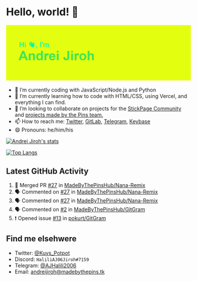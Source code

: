 # Hello, world! 👋

![](https://raw.githubusercontent.com/AndreiJirohHaliliDev2006/AndreiJirohHaliliDev2006/master/header.png)

- 🔭 I’m currently coding with JavaScript/Node.js and Python
- 🌱 I’m currently learning how to code with HTML/CSS, using Vercel, and everything I can find.
- 👯 I’m looking to collaborate on projects for the [StickPage Community](https://github.com/StickPage-Community) and [projects made by the Pins team.](https://github.com/MadeByThePinsHub)
- 📫 How to reach me: [Twitter](https://twitter.com/Kuys_Potpot), [GitLab](https://www.gitlab.com/AndreiJirohHaliliDev2006), [Telegram](https://t.me/AJHalili2006), [Keybase](https://keybase.io/ajhalilidev06)
- 😄 Pronouns: he/him/his

[![Andrei Jiroh's stats](https://gh-readme-stats-thepinsteam.vercel.app/api?username=AndreiJirohHaliliDev2006&count_private=true&include_all_commits=true)](https://github.com/anuraghazra/github-readme-stats)

[![Top Langs](https://gh-readme-stats-thepinsteam.vercel.app/api/top-langs/?username=AndreiJirohHaliliDev2006&layout=compact)](https://github.com/anuraghazra/github-readme-stats)

## Latest GitHub Activity

<!--START_SECTION:activity-->
1. 🎉 Merged PR [#27](https://github.com//MadeByThePinsHub/Nana-Remix/pull/27) in [MadeByThePinsHub/Nana-Remix](https://github.com//MadeByThePinsHub/Nana-Remix)
2. 🗣 Commented on [#27](https://github.com//MadeByThePinsHub/Nana-Remix/issues/27) in [MadeByThePinsHub/Nana-Remix](https://github.com//MadeByThePinsHub/Nana-Remix)
3. 🗣 Commented on [#27](https://github.com//MadeByThePinsHub/Nana-Remix/issues/27) in [MadeByThePinsHub/Nana-Remix](https://github.com//MadeByThePinsHub/Nana-Remix)
4. 🗣 Commented on [#2](https://github.com//MadeByThePinsHub/GitGram/issues/2) in [MadeByThePinsHub/GitGram](https://github.com//MadeByThePinsHub/GitGram)
5. ❗️ Opened issue [#13](https://github.com//pokurt/GitGram/issues/13) in [pokurt/GitGram](https://github.com//pokurt/GitGram)
<!--END_SECTION:activity-->

## Find me elsehwere

* Twitter: [@Kuys_Potpot](https://twitter.com)
* Discord: `HaliliAJ06Jiroh#7159`
* Telegram: [@AJHalili2006](https://telegram.dog/AJHalili2006)
* Email: <andreijiroh@madebythepins.tk>
